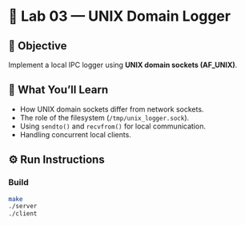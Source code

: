 # 🧪 Lab 03 — UNIX Domain Logger

## 🎯 Objective
Implement a local IPC logger using **UNIX domain sockets (AF_UNIX)**.

## 🧱 What You’ll Learn
- How UNIX domain sockets differ from network sockets.
- The role of the filesystem (`/tmp/unix_logger.sock`).
- Using `sendto()` and `recvfrom()` for local communication.
- Handling concurrent local clients.

## ⚙️ Run Instructions
### Build
```bash
make
./server
./client
```
